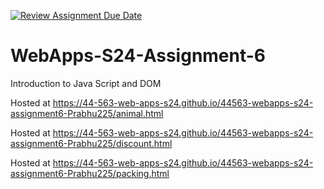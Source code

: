 [![Review Assignment Due Date](https://classroom.github.com/assets/deadline-readme-button-24ddc0f5d75046c5622901739e7c5dd533143b0c8e959d652212380cedb1ea36.svg)](https://classroom.github.com/a/1Z6dGCon)
# WebApps-S24-Assignment-6
Introduction to Java Script and DOM

Hosted at https://44-563-web-apps-s24.github.io/44563-webapps-s24-assignment6-Prabhu225/animal.html

Hosted at https://44-563-web-apps-s24.github.io/44563-webapps-s24-assignment6-Prabhu225/discount.html

Hosted at https://44-563-web-apps-s24.github.io/44563-webapps-s24-assignment6-Prabhu225/packing.html



